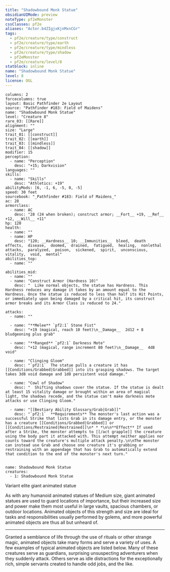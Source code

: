 ```yaml
---
title: "Shadowbound Monk Statue"
obsidianUIMode: preview
noteType: pf2eMonster
cssClasses: pf2e
aliases: "Actor.b4ZIgjxKjnMxnCGr" 
tags:
  - pf2e/creature/type/construct
  - pf2e/creature/type/earth
  - pf2e/creature/type/mindless
  - pf2e/creature/type/shadow
  - pf2eMonster
  - pf2e/creature/level/8
statblock: inline
name: "Shadowbound Monk Statue"
level: 8
license: OGL
---
```


```statblock
columns: 2
forcecolumns: true
layout: Basic Pathfinder 2e Layout
source: "Pathfinder #183: Field of Maidens"
name: "Shadowbound Monk Statue"
level: "Creature 8"
rare_03: [[Rare]]
alignment: ""
size: "Large"
trait_01: [[construct]]
trait_02: [[earth]]
trait_03: [[mindless]]
trait_04: [[shadow]]
modifier: 15
perception:
  - name: "Perception"
    desc: "+15; Darkvision"
languages: ""
skills:
  - name: "Skills"
    desc: "Athletics: +19"
abilityMods: [6, -1, 6, -5, 0, -5]
speed: 30 feet
sourcebook: "_Pathfinder #183: Field of Maidens_"
ac: 28
armorclass:
  - name: AC
    desc: "28 (24 when broken); construct armor; __Fort__ +19, __Ref__ +12, __Will__ +11"
hp: 120
health:
  - name: ""
  - name: HP
    desc: "120; __Hardness__ 10; __Immunities__  bleed,  death effects,  disease,  doomed,  drained,  fatigued,  healing,  nonlethal attacks,  paralyzed,  poison,  sickened,  spirit,  unconscious,  vitality,  void,  mental"
abilities_top:
  - name: ""

abilities_mid:
  - name: ""
  - name: "Construct Armor (Hardness 10)"
    desc: "  Like normal objects, the statue has Hardness. This Hardness reduces any damage it takes by an amount equal to the Hardness. Once the statue is reduced to less than half its Hit Points, or immediately upon being damaged by a critical hit, its construct armor breaks and its Armor Class is reduced to 24."

attacks:
  - name: ""

  - name: "**Melee** `pf2:1` Stone Fist"
    desc: "+19 (magical, reach 10 feet)\n__Damage__  2d12 + 8 bludgeoning plus grab"

  - name: "**Ranged** `pf2:1` Darkness Mote"
    desc: "+12 (magical, range increment 80 feet)\n__Damage__  4d8 void"

  - name: "Clinging Gloom"
    desc: "`pf2:1`  The statue pulls a creature it has [[Conditions/Grabbed|Grabbed]] into its grasping shadows. The target takes 3d8 void damage and 1d8 persistent void damage."

  - name: "Cowl of Shadow"
    desc: "  Shifting shadows cover the statue. If the statue is dealt at least 15 vitality damage or brought within an area of magical light, the shadows recede, and the statue can't make darkness mote attacks or use Clinging Gloom."

  - name: "[[Bestiary Ability Glossary/Grab|Grab]]"
    desc: "`pf2:1`  **Requirements** The monster's last action was a successful Strike that lists Grab in its damage entry, or the monster has a creature [[Conditions/Grabbed|Grabbed]] or [[Conditions/Restrained|Restrained]]\n* * *\n\n**Effect** If used after a Strike, the monster attempts to [[/act grapple]] the creature using the body part it attacked with. This attempt neither applies nor counts toward the creature's multiple attack penalty.\n\nThe monster can instead use Grab and choose one creature it's grabbing or restraining with an appendage that has Grab to automatically extend that condition to the end of the monster's next turn."
 
```

```encounter-table
name: Shadowbound Monk Statue
creatures:
  - 1: Shadowbound Monk Statue
```


Variant elite giant animated statue

As with any humanoid animated statues of Medium size, giant animated statues are used to guard locations of importance, but their increased size and power make them most useful in large vaults, spacious chambers, or outdoor locations. Animated objects of this strength and size are ideal for tasks and responsibilities usually performed by golems, and more powerful animated objects are thus all but unheard of.

* * *

Granted a semblance of life through the use of rituals or other strange magic, animated objects take many forms and serve a variety of uses. A few examples of typical animated objects are listed below. Many of these creatures serve as guardians, surprising unsuspecting adventurers when they suddenly attack. Others serve as idle distractions for the exceptionally rich, simple servants created to handle odd jobs, and the like.
